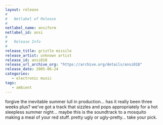 ```yaml
---
layout: release
#
#   Netlabel of Release
#
netlabel_name: ansiform
netlabel_id: ansi
#
#   Release Info
#
release_title: gristle missile
release_artist: unknown artist
release_id: ansi018
release_url_archive_org: "https://archive.org/details/ansi018"
release_date: 2005-06-24
categories:
   - electronic music
tags:
   - ambient
---
```

forgive the inevitable summer lull in production... has it really been three weeks plus? we've got a track that sizzles and pops appropriately for a hot sleepless summer night... maybe this is the soundtrack to a mosquito making a meal of your red stuff. pretty ugly or ugly-pretty... take your pick. 
